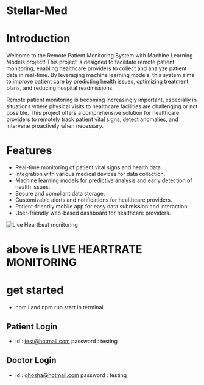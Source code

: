 # Stellar-Med
# Introduction
Welcome to the Remote Patient Monitoring System with Machine Learning Models project! This project is designed to facilitate remote patient monitoring, enabling healthcare providers to collect and analyze patient data in real-time. By leveraging machine learning models, this system aims to improve patient care by predicting health issues, optimizing treatment plans, and reducing hospital readmissions.

Remote patient monitoring is becoming increasingly important, especially in situations where physical visits to healthcare facilities are challenging or not possible. This project offers a comprehensive solution for healthcare providers to remotely track patient vital signs, detect anomalies, and intervene proactively when necessary.

# Features 
* Real-time monitoring of patient vital signs and health data.
* Integration with various medical devices for data collection.
* Machine learning models for predictive analysis and early detection of health issues.
* Secure and compliant data storage.
* Customizable alerts and notifications for healthcare providers.
* Patient-friendly mobile app for easy data submission and interaction.
* User-friendly web-based dashboard for healthcare providers.


![Live Heartbeat monitoring](https://i.ibb.co/WxRSNh9/ab-milla.png)
# above is LIVE HEARTRATE MONITORING

# get started
* npm i and npm run start in terminal
## Patient Login 
* id : test@hotmail.com password : testing
## Doctor Login
* id : ghosha@hotmail.com password : testing
  
